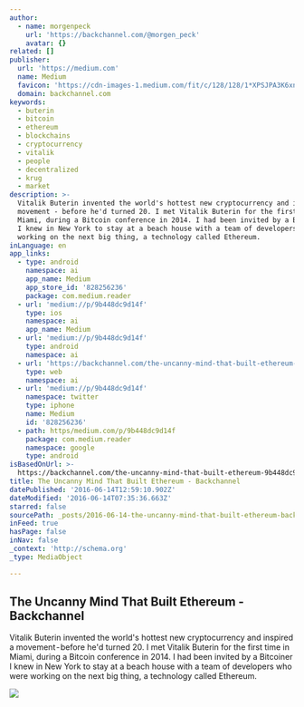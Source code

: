 ```yaml
---
author:
  - name: morgenpeck
    url: 'https://backchannel.com/@morgen_peck'
    avatar: {}
related: []
publisher:
  url: 'https://medium.com'
  name: Medium
  favicon: 'https://cdn-images-1.medium.com/fit/c/128/128/1*XPSJPA3K6xnP78ZtlYYkYA.png'
  domain: backchannel.com
keywords:
  - buterin
  - bitcoin
  - ethereum
  - blockchains
  - cryptocurrency
  - vitalik
  - people
  - decentralized
  - krug
  - market
description: >-
  Vitalik Buterin invented the world's hottest new cryptocurrency and inspired a
  movement - before he'd turned 20. I met Vitalik Buterin for the first time in
  Miami, during a Bitcoin conference in 2014. I had been invited by a Bitcoiner
  I knew in New York to stay at a beach house with a team of developers who were
  working on the next big thing, a technology called Ethereum.
inLanguage: en
app_links:
  - type: android
    namespace: ai
    app_name: Medium
    app_store_id: '828256236'
    package: com.medium.reader
  - url: 'medium://p/9b448dc9d14f'
    type: ios
    namespace: ai
    app_name: Medium
  - url: 'medium://p/9b448dc9d14f'
    type: android
    namespace: ai
  - url: 'https://backchannel.com/the-uncanny-mind-that-built-ethereum-9b448dc9d14f'
    type: web
    namespace: ai
  - url: 'medium://p/9b448dc9d14f'
    namespace: twitter
    type: iphone
    name: Medium
    id: '828256236'
  - path: https/medium.com/p/9b448dc9d14f
    package: com.medium.reader
    namespace: google
    type: android
isBasedOnUrl: >-
  https://backchannel.com/the-uncanny-mind-that-built-ethereum-9b448dc9d14f?gi=6cbe0c8bb1f3
title: The Uncanny Mind That Built Ethereum - Backchannel
datePublished: '2016-06-14T12:59:10.902Z'
dateModified: '2016-06-14T07:35:36.663Z'
starred: false
sourcePath: _posts/2016-06-14-the-uncanny-mind-that-built-ethereum-backchannel.md
inFeed: true
hasPage: false
inNav: false
_context: 'http://schema.org'
_type: MediaObject

---
```

<article style=""><h1>The Uncanny Mind That Built Ethereum - Backchannel</h1><p>Vitalik Buterin invented the world's hottest new cryptocurrency and inspired a movement - before he'd turned 20. I met Vitalik Buterin for the first time in Miami, during a Bitcoin conference in 2014. I had been invited by a Bitcoiner I knew in New York to stay at a beach house with a team of developers who were working on the next big thing, a technology called Ethereum.</p><img src="https://cdn-images-1.medium.com/max/1200/1*EuVTlr3k3ZFEYky4oo6mcA.jpeg" /></article>